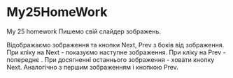 # My25HomeWork

My 25 homework
Пишемо свій слайдер зображень.

Відображаємо зображення та кнопки Next, Prev з боків від зображення.
При кліку на Next - показуємо наступне зображення.
При кліку на Prev - попереднє .
При досягненні останнього зображення - ховати кнопку Next. Аналогічно з першим зображенням і кнопкою Prev.
